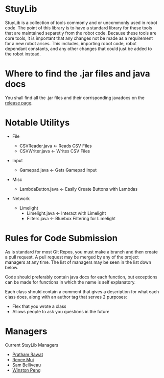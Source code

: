 # StuyLib

StuyLib is a collection of tools commonly and or uncommonly used in robot code.
The point of this library is to have a standard library for these tools that are
maintained separetly from the robot code. Because these tools are core tools, it
is important that any changes not be made as a requirement for a new robot arises.
This includes, importing robot code, robot dependant constants, and any other 
changes that could just be added to the robot instead.


# Where to find the .jar files and java docs

You shall find all the .jar files and their corrisponding javadocs on the [release page](https://github.com/StuyPulse/StuyLib/releases).


# Notable Utilitys

 - File
   - CSVReader.java <- Reads CSV Files
   - CSVWriter.java <- Writes CSV Files

 - Input
   - Gamepad.java <- Gets Gamepad Input

 - Misc
   - LambdaButton.java <- Easily Create Buttons with Lambdas

 - Network
   - Limelight
     - Limelight.java <- Interact with Limelight
     - Filters.java <- Bluebox Filtering for Limelight


# Rules for Code Submission

As is standard for most Git Repos, you must make a branch and then create a pull request. 
A pull request may be merged by any of the project managers at any time. The list of managers
may be seen in the list down below.

Code should preferably contain java docs for each function, but exceptions can be made for
functions in which the name is self explanatory. 

Each class should contain a comment that gives a description for what each class does,
along with an author tag that serves 2 purposes:

 - Flex that you wrote a class
 - Allows people to ask you questions in the future


# Managers

Current StuyLib Managers

 - [Pratham Rawat](https://github.com/PrathamRawat)
 - [Renee Mui](https://github.com/rmui10)
 - [Sam Belliveau](https://github.com/Sam-Belliveau)
 - [Winston Peng](https://github.com/CreativePenguin)

